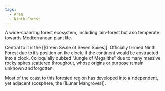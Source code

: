 ```yaml
---
tags:
  - Area
  - Ninth-Forest
---
```

A wide-spanning forest ecosystem, including rain-forest but also temperate towards Mediterranean plant life.

Central to it is the [[Green Swale of Seven Spires]].
Officially termed Ninth Forest due to it’s position on the clock, if the continent would be abstracted into a clock. 
Colloquially dubbed "Jungle of Megaliths" due to many massive rocky spires scattered throughout, whose origins or purpose remain unknown and forgotten. 

Most of the coast to this forested region has developed into a independent, yet adjacent ecosphere, the [[Lunar Mangroves]].